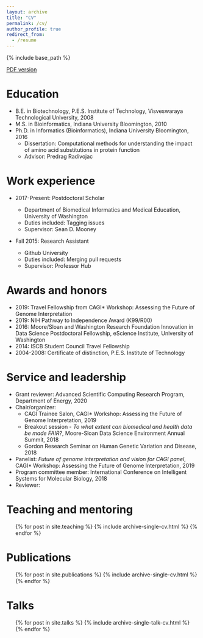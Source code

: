 ```yaml
---
layout: archive
title: "CV"
permalink: /cv/
author_profile: true
redirect_from:
  - /resume
---
```


{% include base_path %}

[PDF version](http://vpejaver.github.io/files/VikasPejaver_CV2020_Faculty.pdf)

Education
======
* B.E. in Biotechnology, P.E.S. Institute of Technology, Visveswaraya Technological University, 2008
* M.S. in Bioinformatics, Indiana University Bloomington, 2010
* Ph.D. in Informatics (Bioinformatics), Indiana University Bloomington, 2016
  * Dissertation: Computational methods for understanding the impact of amino acid substitutions in protein function
  * Advisor: Predrag Radivojac

Work experience
======
* 2017-Present: Postdoctoral Scholar
  * Department of Biomedical Informatics and Medical Education, University of Washington
  * Duties included: Tagging issues
  * Supervisor: Sean D. Mooney

* Fall 2015: Research Assistant
  * Github University
  * Duties included: Merging pull requests
  * Supervisor: Professor Hub
  
Awards and honors
======
* 2019: Travel Fellowship from CAGI\* Workshop: Assessing the Future of Genome Interpretation
* 2019: NIH Pathway to Independence Award (K99/R00)
* 2016: Moore/Sloan and Washington Research Foundation Innovation in Data Science Postdoctoral Fellowship, eScience Institute, University of Washington
* 2014: ISCB Student Council Travel Fellowship
* 2004-2008: Certificate of distinction, P.E.S. Institute of Technology

Service and leadership
======
* Grant reviewer: Advanced Scientific Computing Research Program, Department of Energy, 2020
* Chair/organizer:
  * CAGI Trainee Salon, CAGI\* Workshop: Assessing the Future of Genome Interpretation, 2019
  * Breakout session - *To what extent can biomedical and health data be made FAIR?*, Moore-Sloan Data Science Environment Annual Summit, 2018
  * Gordon Research Seminar on Human Genetic Variation and Disease, 2018
* Panelist: *Future of genome interpretation and vision for CAGI panel*, CAGI\* Workshop: Assessing the Future of Genome Interpretation, 2019
* Program committee member: International Conference on Intelligent Systems for Molecular Biology, 2018
* Reviewer:

Teaching and mentoring
======
  <ul>{% for post in site.teaching %}
    {% include archive-single-cv.html %}
  {% endfor %}</ul>

Publications
======
  <ul>{% for post in site.publications %}
    {% include archive-single-cv.html %}
  {% endfor %}</ul>

Talks
======
  <ul>{% for post in site.talks %}
    {% include archive-single-talk-cv.html %}
  {% endfor %}</ul>
  
